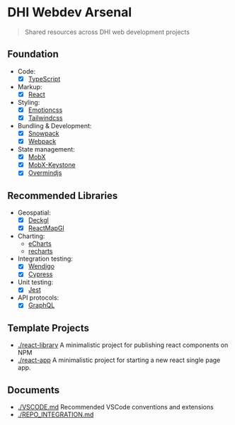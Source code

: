 # DHI Webdev Arsenal

> Shared resources across DHI web development projects

## Foundation

- Code:
  - [x] [TypeScript](https://www.typescriptlang.org)
- Markup:
  - [x] [React](https://reactjs.org/)
- Styling:
  - [x] [Emotioncss](https://emotion.sh/docs/introduction)
  - [x] [Tailwindcss](https://tailwindcss.com/)
- Bundling & Development:
  - [x] [Snowpack](https://www.snowpack.dev/) 
  - [x] [Webpack](https://webpack.js.org/)
- State management:
  - [x] [MobX](https://mobx.js.org/)
  - [x] [MobX-Keystone](https://mobx-keystone.js.org/)
  - [x] [Overmindjs](https://overmindjs.org/)

## Recommended Libraries

- Geospatial:
  - [x] [Deckgl](https://deck.gl/)
  - [x] [ReactMapGl](https://github.com/visgl/react-map-gl)
- Charting:
  - [eCharts](https://echarts.apache.org/en/index.html)
  - [recharts](https://recharts.org/)
- Integration testing:
  - [x] [Wendigo](https://github.com/angrykoala/wendigo)
  - [x] [Cypress](https://www.cypress.io/)
- Unit testing:
  - [x] [Jest](https://jestjs.io/)
- API protocols:
  - [x] [GraphQL](https://graphql.org/)

## Template Projects

- [./react-library](./react-library) A minimalistic project for publishing react components on NPM
- [./react-app](./react-app) A minimalistic project for starting a new react single page app.

## Documents

- [./VSCODE.md](./VSCODE.md) Recommended VSCode conventions and extensions
- [./REPO_INTEGRATION.md](./REPO_INTEGRATION.md)
